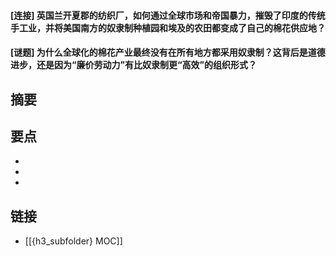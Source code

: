 #### [连接] 英国兰开夏郡的纺织厂，如何通过全球市场和帝国暴力，摧毁了印度的传统手工业，并将美国南方的奴隶制种植园和埃及的农田都变成了自己的棉花供应地？


#### [谜题] 为什么全球化的棉花产业最终没有在所有地方都采用奴隶制？这背后是道德进步，还是因为“廉价劳动力”有比奴隶制更“高效”的组织形式？


## 摘要


## 要点

- 
- 
- 

## 链接

- [[{h3_subfolder} MOC]]
